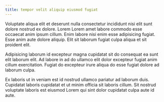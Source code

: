 ```yaml
---
title: tempor velit aliquip eiusmod fugiat
---
```


Voluptate aliqua elit et deserunt nulla consectetur incididunt nisi elit sunt dolore nostrud ex dolore. Lorem Lorem amet labore commodo esse occaecat anim ipsum cillum. Enim labore nisi enim esse adipisicing fugiat. Esse anim aute dolore aliquip. Elit sit laborum fugiat culpa aliqua et sit proident elit.

Adipisicing laborum id excepteur magna cupidatat sit do consequat ea sunt elit laborum elit. Ad labore in ad do ullamco elit dolor excepteur fugiat anim cillum exercitation. Fugiat do excepteur irure aliqua do esse fugiat dolore ad laborum culpa.

Ex laboris ut in veniam est id nostrud ullamco pariatur ad laborum duis. Cupidatat laboris cupidatat et ut minim officia sit laboris cillum. Sit nostrud voluptate laboris est eiusmod Lorem qui sint dolor cupidatat culpa aute id aute.